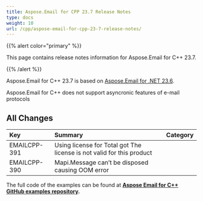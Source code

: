 ```yaml
---
title: Aspose.Email for CPP 23.7 Release Notes
type: docs
weight: 10
url: /cpp/aspose-email-for-cpp-23-7-release-notes/
---
```


{{% alert color="primary" %}} 

This page contains release notes information for Aspose.Email for C++ 23.7.

{{% /alert %}} 

Aspose.Email for C++ 23.7 is based on [Aspose.Email for .NET 23.6](https://docs.aspose.com/email/net/aspose-email-for-net-23-6-release-notes/).

Aspose.Email for C++ does not support asyncronic features of e-mail protocols

## **All Changes**

|**Key**|**Summary**|**Category**|
| :- | :- | :- |
|EMAILCPP-391|Using license for Total got The license is not valid for this product
|EMAILCPP-390|Mapi.Message can’t be disposed causing OOM error|


The full code of the examples can be found at **[Aspose Email for C++ GitHub examples repository](https://github.com/aspose-email/Aspose.Email-for-C).**
